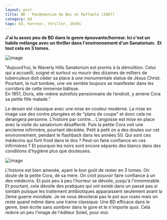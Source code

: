 ```yaml
---
layout: post
title: BD - Pandemonium de Bec et Raffaele (2007)
category: bd
tags: bd, horreur, thriller, 2010s
---
```

**J'ai lu assez peu de BD dans le genre épouvante/horreur. Ici c'est un habile mélange avec un thriller dans l'environnement d'un Sanatorium.  Et tout cela en 3 tomes.**

![image](https://filedn.eu/llqi9IBxlYouGRXYG2xlROb/img/2018/pandemonium3.jpg)

"Aujourd’hui, le Waverly Hills Sanatorium est promis à la démolition. Celui qui a accueilli, soigné et surtout vu mourir des dizaines de milliers de tuberculeux doit céder sa place à une monumentale statue de Jésus Christ. Pourtant, la nuit tombée, une vie semble toujours se manifester dans les corridors de cette immense bâtisse.<br>En 1951, Doris, elle-même autrefois pensionnaire de l’endroit, y amène Cora sa petite fille malade."

Le dessin est classique avec une mise en couleur moderne. La mise en image use des contre plongées et de "plans de coupe" et donc cela ne dérangera personne. L'histoire par contre... L'angoisse est mise en place avec la visite du sanatorium désaffecté. Puis la petite Cora voit une ancienne infirmière, pourtant décédée. Petit à petit on a des doutes sur cet environnement, pendant le flashback dans les années 50. Qui sont ces médecins qui font froid dans le dos ? Peut-on faire confiance en ces infirmières ? Et pourquoi les noirs sont encore séparés des blancs dans des conditions d'hygiène plus que douteuses. 

![image](https://filedn.eu/llqi9IBxlYouGRXYG2xlROb/img/2018/pandemonium1.jpg)

L'histoire est bien amenée, ayant le bon goût de rester en 3 tomes. On doute de la petite Cora, de sa mère. On croit pouvoir faire confiance à un des médecins. Et puis peu à peu l'horreur se dévoile, jusqu'à l'innommable. Et pourtant, cela dévoile des pratiques qui ont existé dans un passé pas si lointain puisque les traitement antibiotiques apparaissent seulement avant la 2ème guerre mondiale. Je ne vous dévoilerai pas le pot aux roses mais on reste quand même dans une trame classique. Une BD efficace dans le genre, bien écrite sans sombrer dans le gore et le n'importe quoi. Cela redore un peu l'image de l'éditeur Soleil, pour moi.
